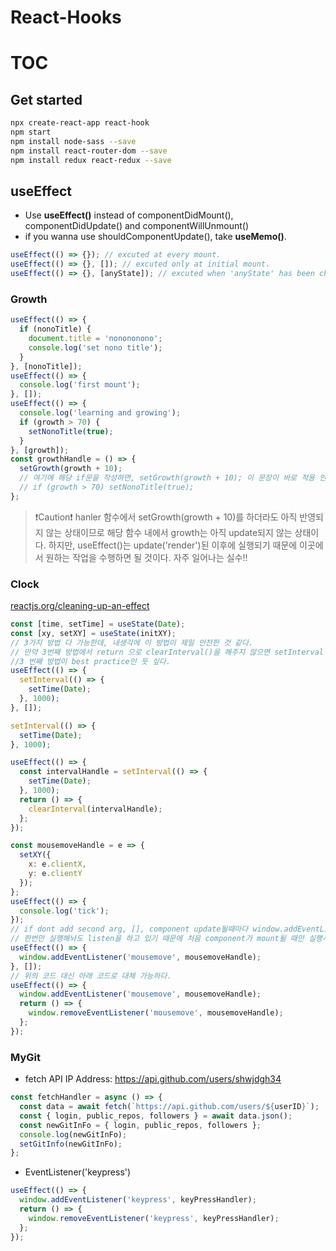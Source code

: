 # React-Hooks

# TOC

## Get started

```sh
npx create-react-app react-hook
npm start
npm install node-sass --save
npm install react-router-dom --save
npm install redux react-redux --save
```

## useEffect

- Use <b>useEffect()</b> instead of componentDidMount(), componentDidUpdate() and componentWillUnmount()
- if you wanna use shouldComponentUpdate(), take <b>useMemo()</b>.

```javascript
useEffect(() => {}); // excuted at every mount.
useEffect(() => {}, []); // excuted only at initial mount.
useEffect(() => {}, [anyState]); // excuted when 'anyState' has been changed.
```

### Growth

```javascript
useEffect(() => {
  if (nonoTitle) {
    document.title = 'nonononono';
    console.log('set nono title');
  }
}, [nonoTitle]);
useEffect(() => {
  console.log('first mount');
}, []);
useEffect(() => {
  console.log('learning and growing');
  if (growth > 70) {
    setNonoTitle(true);
  }
}, [growth]);
const growthHandle = () => {
  setGrowth(growth + 10);
  // 여기에 해당 if문을 작성하면, setGrowth(growth + 10); 이 문장이 바로 적용 안된 상태에서 growth를 판별하기 때문에 원하는 결과를 얻을 수 없다.
  // if (growth > 70) setNonoTitle(true);
};
```

> ❗️️Caution❗️ hanler 함수에서 setGrowth(growth + 10)를 하더라도 아직 반영되지 않는 상태이므로 해당 함수 내에서 growth는 아직 update되지 않는 상태이다. 하지만, useEffect()는 update('render')된 이후에 실행되기 때문에 이곳에서 원하는 작업을 수행하면 될 것이다. 자주 일어나는 실수!!

### Clock

[reactjs.org/cleaning-up-an-effect](https://reactjs.org/docs/hooks-reference.html#cleaning-up-an-effect)

```javascript
const [time, setTime] = useState(Date);
const [xy, setXY] = useState(initXY);
// 3가지 방법 다 가능한데, 내생각에 이 방법이 제일 안전한 것 같다.
// 만약 3번째 방법에서 return 으로 clearInterval()을 해주지 않으면 setInterval API가 굉장히 많이 호출되는 문제가 생긴다.
//3 번째 방법이 best practice인 듯 싶다.
useEffect(() => {
  setInterval(() => {
    setTime(Date);
  }, 1000);
}, []);

setInterval(() => {
  setTime(Date);
}, 1000);

useEffect(() => {
  const intervalHandle = setInterval(() => {
    setTime(Date);
  }, 1000);
  return () => {
    clearInterval(intervalHandle);
  };
});

const mousemoveHandle = e => {
  setXY({
    x: e.clientX,
    y: e.clientY
  });
};
useEffect(() => {
  console.log('tick');
});
// if dont add second arg, [], component update될때마다 window.addEventListener()를 새로 실행시켜서 굉장히 많이 실행된다.
// 한번만 실행해놔도 listen을 하고 있기 때문에 처음 component가 mount될 때만 실행시켜 줘야 한다.
useEffect(() => {
  window.addEventListener('mousemove', mousemoveHandle);
}, []);
// 위의 코드 대신 아래 코드로 대체 가능하다.
useEffect(() => {
  window.addEventListener('mousemove', mousemoveHandle);
  return () => {
    window.removeEventListener('mousemove', mousemoveHandle);
  };
});
```

### MyGit

- fetch
  API IP Address: <https://api.github.com/users/shwjdgh34>

```javascript
const fetchHandler = async () => {
  const data = await fetch(`https://api.github.com/users/${userID}`);
  const { login, public_repos, followers } = await data.json();
  const newGitInFo = { login, public_repos, followers };
  console.log(newGitInFo);
  setGitInfo(newGitInFo);
};
```

- EventListener('keypress')

```js
useEffect(() => {
  window.addEventListener('keypress', keyPressHandler);
  return () => {
    window.removeEventListener('keypress', keyPressHandler);
  };
});
```
